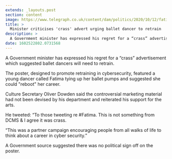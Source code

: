 ```yaml
--- 
extends: _layouts.post 
section: content 
image: https://www.telegraph.co.uk/content/dam/politics/2020/10/12/fatima-PNG-gallery_trans_NvBQzQNjv4BqdbdK7XKIbOqTZJ8EaUsLx6rxbw5309fKlEkWliKiLt4.jpg?impolicy=logo-overlay 
title: > 
  Minister criticises 'crass' advert urging ballet dancer to retrain 
description: > 
  A Government minister has expressed his regret for a “crass” advertisement which suggested ballet dancers will need to retrain.The poster, designed to promote retraining in cybersecurity, featured a young dancer called Fatima tying up her ballet pumps and suggested she could "reboot" her career.Culture Secretary Oliver Dowden said the controversial marketing material had not been devised by his department and reiterated his support for the arts.He tweeted: “To those tweeting re #Fatima.This is not something from DCMS & I agree it was crass. 
date: 1602522802.0731568 
--- 
```

A Government minister has expressed his regret for a “crass” advertisement which suggested ballet dancers will need to retrain.

The poster, designed to promote retraining in cybersecurity, featured a young dancer called Fatima tying up her ballet pumps and suggested she could "reboot" her career.

Culture Secretary Oliver Dowden said the controversial marketing material had not been devised by his department and reiterated his support for the arts.

He tweeted: “To those tweeting re #Fatima. This is not something from DCMS & I agree it was crass.

“This was a partner campaign encouraging people from all walks of life to think about a career in cyber security.”

A Government source suggested there was no political sign off on the poster.